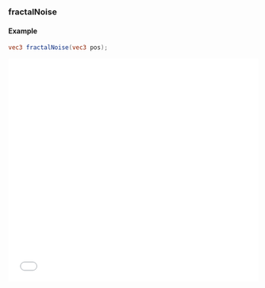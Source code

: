 ### fractalNoise
#### Example
```glsl
vec3 fractalNoise(vec3 pos);
```
<iframe width="100%" height="450px" src="/sculpture/-Lc2_cScJZaOPAI4nThY?&example=true&embed=true" frameborder="0"></iframe>